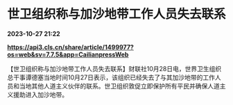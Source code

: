 # 世卫组织称与加沙地带工作人员失去联系

**2023-10-27 21:22**

**https://api3.cls.cn/share/article/1499977?os=web&sv=7.7.5&app=CailianpressWeb**

【世卫组织称与加沙地带工作人员失去联系】财联社10月28日电，世界卫生组织总干事谭德塞当地时间10月27日表示，该组织已经失去了与其加沙地带的工作人员和当地其他人道主义伙伴的联系。世卫组织敦促立即保护所有平民并确保人道主义援助进入加沙地带。